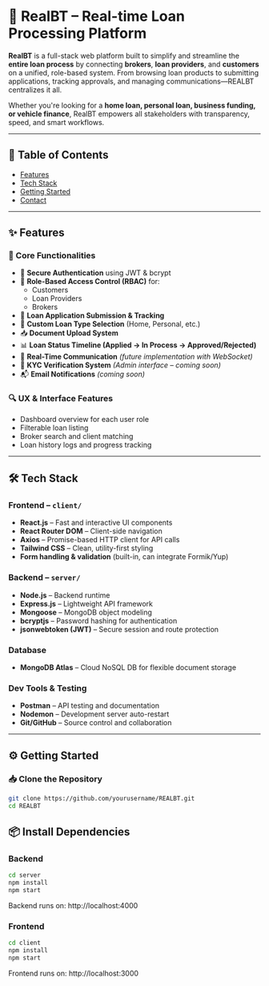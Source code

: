 # 🏦 RealBT – Real-time Loan Processing Platform

**RealBT** is a full-stack web platform built to simplify and streamline the **entire loan process** by connecting **brokers**, **loan providers**, and **customers** on a unified, role-based system. From browsing loan products to submitting applications, tracking approvals, and managing communications—REALBT centralizes it all.

Whether you're looking for a **home loan, personal loan, business funding, or vehicle finance**, RealBT empowers all stakeholders with transparency, speed, and smart workflows.

---
## 📌 Table of Contents

- [Features](#-features)
- [Tech Stack](#-tech-stack)
- [Getting Started](#-getting-started)
- [Contact](#-contact)

---

## ✨ Features

### 🎯 Core Functionalities
- 🔐 **Secure Authentication** using JWT & bcrypt
- 👥 **Role-Based Access Control (RBAC)** for:
  - Customers
  - Loan Providers
  - Brokers
- 📄 **Loan Application Submission & Tracking**
- 🧾 **Custom Loan Type Selection** (Home, Personal, etc.)
- 📥 **Document Upload System** 
- 📊 **Loan Status Timeline (Applied → In Process → Approved/Rejected)**
- 💬 **Real-Time Communication** *(future implementation with WebSocket)*
- 📌 **KYC Verification System** *(Admin interface – coming soon)*
- 📬 **Email Notifications** *(coming soon)*

### 🔍 UX & Interface Features
- Dashboard overview for each user role
- Filterable loan listing
- Broker search and client matching
- Loan history logs and progress tracking

---
## 🛠 Tech Stack

### Frontend – `client/`
- **React.js** – Fast and interactive UI components
- **React Router DOM** – Client-side navigation
- **Axios** – Promise-based HTTP client for API calls
- **Tailwind CSS** – Clean, utility-first styling
- **Form handling & validation** (built-in, can integrate Formik/Yup)

### Backend – `server/`
- **Node.js** – Backend runtime
- **Express.js** – Lightweight API framework
- **Mongoose** – MongoDB object modeling
- **bcryptjs** – Password hashing for authentication
- **jsonwebtoken (JWT)** – Secure session and route protection

### Database
- **MongoDB Atlas** – Cloud NoSQL DB for flexible document storage

### Dev Tools & Testing
- **Postman** – API testing and documentation
- **Nodemon** – Development server auto-restart
- **Git/GitHub** – Source control and collaboration

---
## ⚙️ Getting Started

### 📥 Clone the Repository

```bash
git clone https://github.com/yourusername/REALBT.git
cd REALBT
```

## 📦 Install Dependencies

### Backend

```bash
cd server
npm install
npm start
```
Backend runs on: http://localhost:4000

### Frontend

```bash
cd client
npm install
npm start
```
Frontend runs on: http://localhost:3000


